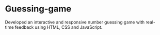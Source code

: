 # Guessing-game
Developed an interactive and responsive number guessing game with real-time feedback using HTML, CSS and JavaScript.
